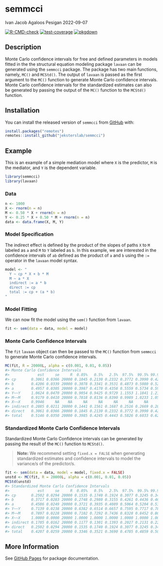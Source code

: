 semmcci
================
Ivan Jacob Agaloos Pesigan
2022-09-07

<!-- README.md is generated from README.Rmd. Please edit that file -->
<!-- badges: start -->

[![R-CMD-check](https://github.com/jeksterslab/semmcci/workflows/R-CMD-check/badge.svg)](https://github.com/jeksterslab/semmcci/actions)
[![test-coverage](https://github.com/jeksterslab/semmcci/actions/workflows/test-coverage.yaml/badge.svg)](https://github.com/jeksterslab/semmcci/actions/workflows/test-coverage.yaml)
[![pkgdown](https://github.com/jeksterslab/semmcci/actions/workflows/pkgdown.yaml/badge.svg)](https://github.com/jeksterslab/semmcci/actions/workflows/pkgdown.yaml)
<!-- badges: end -->

## Description

Monte Carlo confidence intervals for free and defined parameters in
models fitted in the the structural equation modeling package `lavaan`
can be generated using the `semmcci` package. The package has two main
functions, namely, `MC()` and `MCStd()`. The output of `lavaan` is
passed as the first argument to the `MC()` function to generate Monte
Carlo confidence intervals. Monte Carlo confidence intervals for the
standardized estimates can also be generated by passing the output of
the `MC()` function to the `MCStd()` function.

## Installation

You can install the released version of `semmcci` from
[GitHub](https://github.com/jeksterslab/semmcci) with:

``` r
install.packages("remotes")
remotes::install_github("jeksterslab/semmcci")
```

## Example

This is an example of a simple mediation model where `X` is the
predictor, `M` is the mediator, and `Y` is the dependent variable.

``` r
library(semmcci)
library(lavaan)
```

### Data

``` r
n <- 1000
X <- rnorm(n = n)
M <- 0.50 * X + rnorm(n = n)
Y <- 0.25 * X + 0.50 * M + rnorm(n = n)
data <- data.frame(X, M, Y)
```

### Model Specification

The indirect effect is defined by the product of the slopes of paths `X`
to `M` labeled as `a` and `M` to `Y` labeled as `b`. In this example, we
are interested in the confidence intervals of `ab` defined as the
product of `a` and `b` using the `:=` operator in the `lavaan` model
syntax.

``` r
model <- "
  Y ~ cp * X + b * M
  M ~ a * X
  indirect := a * b
  direct := cp
  total := cp + (a * b)
"
```

### Model Fitting

We can now fit the model using the `sem()` function from `lavaan`.

``` r
fit <- sem(data = data, model = model)
```

### Monte Carlo Confidence Intervals

The `fit` `lavaan` object can then be passed to the `MC()` function from
`semmcci` to generate Monte Carlo confidence intervals.

``` r
MC(fit, R = 20000L, alpha = c(0.001, 0.01, 0.05))
#> Monte Carlo Confidence Intervals
#>             est     se     R  0.05%   0.5%   2.5%  97.5%  99.5% 99.95%
#> cp       0.3061 0.0366 20000 0.1845 0.2130 0.2332 0.3772 0.3990 0.4297
#> b        0.4206 0.0339 20000 0.3078 0.3341 0.3531 0.4873 0.5080 0.5282
#> a        0.4957 0.0305 20000 0.3987 0.4170 0.4358 0.5559 0.5734 0.5942
#> Y~~Y     1.0624 0.0470 20000 0.9054 0.9425 0.9729 1.1553 1.1841 1.2190
#> M~~M     0.9179 0.0410 20000 0.7818 0.8136 0.8390 0.9989 1.0233 1.0541
#> X~~X     0.9946     NA    NA     NA     NA     NA     NA     NA     NA
#> indirect 0.2085 0.0211 20000 0.1441 0.1561 0.1687 0.2516 0.2669 0.2818
#> direct   0.3061 0.0366 20000 0.1845 0.2130 0.2332 0.3772 0.3990 0.4297
#> total    0.5146 0.0350 20000 0.3985 0.4245 0.4443 0.5826 0.6033 0.6272
```

### Standardized Monte Carlo Confidence Intervals

Standardized Monte Carlo Confidence intervals can be generated by
passing the result of the `MC()` function to `MCStd()`.

> **Note:** We recommend setting `fixed.x = FALSE` when generating
> standardized estimates and confidence intervals to model the
> variance/s of the predictor/s.

``` r
fit <- sem(data = data, model = model, fixed.x = FALSE)
unstd <- MC(fit, R = 20000L, alpha = c(0.001, 0.01, 0.05))
MCStd(unstd)
#> Standardized Monte Carlo Confidence Intervals
#>             est     se     R  0.05%   0.5%   2.5%  97.5%  99.5% 99.95%
#> cp       0.2502 0.0294 20000 0.1535 0.1740 0.1924 0.3077 0.3245 0.3467
#> b        0.3717 0.0283 20000 0.2748 0.2980 0.3155 0.4261 0.4436 0.4621
#> a        0.4586 0.0249 20000 0.3721 0.3935 0.4089 0.5064 0.5204 0.5383
#> Y~~Y     0.7139 0.0238 20000 0.6382 0.6514 0.6657 0.7595 0.7717 0.7890
#> M~~M     0.7897 0.0228 20000 0.7102 0.7292 0.7436 0.8328 0.8452 0.8615
#> X~~X     1.0000 0.0000 20000 1.0000 1.0000 1.0000 1.0000 1.0000 1.0000
#> indirect 0.1705 0.0162 20000 0.1177 0.1301 0.1393 0.2027 0.2131 0.2262
#> direct   0.2502 0.0294 20000 0.1535 0.1740 0.1924 0.3077 0.3245 0.3467
#> total    0.4207 0.0259 20000 0.3346 0.3521 0.3690 0.4705 0.4859 0.5002
```

## More Information

See [GitHub Pages](https://jeksterslab.github.io/semmcci/index.html) for
package documentation.
